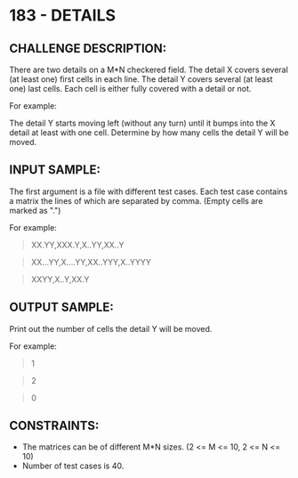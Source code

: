 # 183 - DETAILS
## CHALLENGE DESCRIPTION:

There are two details on a M*N checkered field. The detail X covers several (at least one) first cells in each line. The detail Y covers several (at least one) last cells. Each cell is either fully covered with a detail or not.

For example:

The detail Y starts moving left (without any turn) until it bumps into the X detail at least with one cell. Determine by how many cells the detail Y will be moved.

## INPUT SAMPLE:

The first argument is a file with different test cases. Each test case contains a matrix the lines of which are separated by comma. (Empty cells are marked as ".")

For example:

> XX.YY,XXX.Y,X..YY,XX..Y

> XX...YY,X....YY,XX..YYY,X..YYYY

> XXYY,X..Y,XX.Y

## OUTPUT SAMPLE:

Print out the number of cells the detail Y will be moved.

For example:

> 1

> 2

> 0

## CONSTRAINTS:

- The matrices can be of different M*N sizes. (2 <= M <= 10, 2 <= N <= 10)
- Number of test cases is 40.